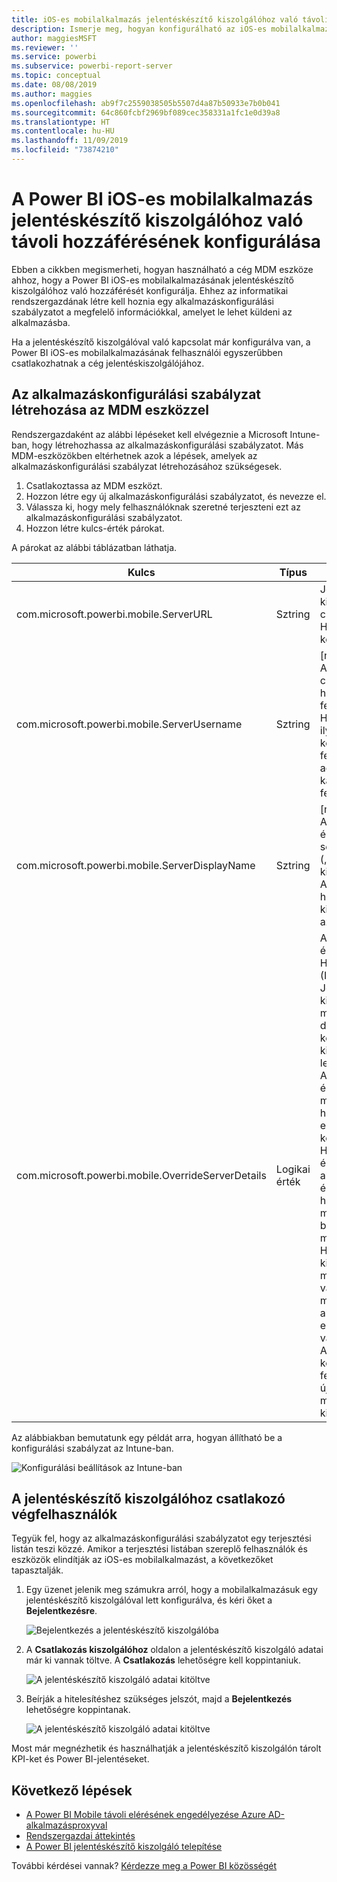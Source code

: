 ```yaml
---
title: iOS-es mobilalkalmazás jelentéskészítő kiszolgálóhoz való távoli hozzáférésének konfigurálása
description: Ismerje meg, hogyan konfigurálható az iOS-es mobilalkalmazás jelentéskészítő kiszolgálóhoz való távoli hozzáférése.
author: maggiesMSFT
ms.reviewer: ''
ms.service: powerbi
ms.subservice: powerbi-report-server
ms.topic: conceptual
ms.date: 08/08/2019
ms.author: maggies
ms.openlocfilehash: ab9f7c2559038505b5507d4a87b50933e7b0b041
ms.sourcegitcommit: 64c860fcbf2969bf089cec358331a1fc1e0d39a8
ms.translationtype: HT
ms.contentlocale: hu-HU
ms.lasthandoff: 11/09/2019
ms.locfileid: "73874210"
---
```

# <a name="configure-power-bi-ios-mobile-app-access-to-a-report-server-remotely"></a>A Power BI iOS-es mobilalkalmazás jelentéskészítő kiszolgálóhoz való távoli hozzáférésének konfigurálása

Ebben a cikkben megismerheti, hogyan használható a cég MDM eszköze ahhoz, hogy a Power BI iOS-es mobilalkalmazásának jelentéskészítő kiszolgálóhoz való hozzáférését konfigurálja. Ehhez az informatikai rendszergazdának létre kell hoznia egy alkalmazáskonfigurálási szabályzatot a megfelelő információkkal, amelyet le lehet küldeni az alkalmazásba. 

 Ha a jelentéskészítő kiszolgálóval való kapcsolat már konfigurálva van, a Power BI iOS-es mobilalkalmazásának felhasználói egyszerűbben csatlakozhatnak a cég jelentéskiszolgálójához. 

## <a name="create-the-app-configuration-policy-in-mdm-tool"></a>Az alkalmazáskonfigurálási szabályzat létrehozása az MDM eszközzel 

Rendszergazdaként az alábbi lépéseket kell elvégeznie a Microsoft Intune-ban, hogy létrehozhassa az alkalmazáskonfigurálási szabályzatot. Más MDM-eszközökben eltérhetnek azok a lépések, amelyek az alkalmazáskonfigurálási szabályzat létrehozásához szükségesek. 

1. Csatlakoztassa az MDM eszközt. 
2. Hozzon létre egy új alkalmazáskonfigurálási szabályzatot, és nevezze el. 
3. Válassza ki, hogy mely felhasználóknak szeretné terjeszteni ezt az alkalmazáskonfigurálási szabályzatot. 
4. Hozzon létre kulcs-érték párokat. 

A párokat az alábbi táblázatban láthatja.

|Kulcs  |Típus  |Leírás  |
|---------|---------|---------|
| com.microsoft.powerbi.mobile.ServerURL | Sztring | Jelentéskészítő kiszolgáló URL-címe <br> Http/https-sel kell kezdődnie |
| com.microsoft.powerbi.mobile.ServerUsername | Sztring | [nem kötelező] <br> A kiszolgálóhoz való csatlakozáshoz használandó felhasználónév. <br> Ha még nem létezik ilyen, az alkalmazás kérni fogja a felhasználót, hogy adja meg a kapcsolathoz a felhasználónevet.| 
| com.microsoft.powerbi.mobile.ServerDisplayName | Sztring | [nem kötelező] <br> Az alapértelmezett érték „Report server” („Jelentéskészítő kiszolgáló”) <br> Az alkalmazásban használt rövid név a kiszolgáló azonosítására | 
| com.microsoft.powerbi.mobile.OverrideServerDetails | Logikai érték | Az alapértelmezett érték True (Igaz) <br>Ha értéke „True” (Igaz), felülbírálja a Jelentéskészítő kiszolgálónak a mobileszközön lévő definícióját. A már konfigurált meglévő kiszolgálók törölve lesznek. <br> A felülbírálás True értékre állítása azt is megakadályozza, hogy a felhasználó eltávolítsa ezt a konfigurációt. <br> Ha „False” (Hamis) értéket használ, akkor a leküldött értékek hozzáadódnak, a már meglévő beállítások pedig megmaradnak. <br> Ha az adott kiszolgálói URL-cím már konfigurálva van a mobilalkalmazásban, akkor az alkalmazás ezt a konfigurációt változatlanul hagyja. Az alkalmazás nem kéri fel a felhasználót, hogy újra hitelesítse magát ugyanazon a kiszolgálón. |

Az alábbiakban bemutatunk egy példát arra, hogyan állítható be a konfigurálási szabályzat az Intune-ban.

![Konfigurálási beállítások az Intune-ban](media/configure-powerbi-mobile-apps-remote/power-bi-ios-remote-configuration-settings.png)

## <a name="end-users-connecting-to-a-report-server"></a>A jelentéskészítő kiszolgálóhoz csatlakozó végfelhasználók

 Tegyük fel, hogy az alkalmazáskonfigurálási szabályzatot egy terjesztési listán teszi közzé. Amikor a terjesztési listában szereplő felhasználók és eszközök elindítják az iOS-es mobilalkalmazást, a következőket tapasztalják. 

1. Egy üzenet jelenik meg számukra arról, hogy a mobilalkalmazásuk egy jelentéskészítő kiszolgálóval lett konfigurálva, és kéri őket a **Bejelentkezésre**.

    ![Bejelentkezés a jelentéskészítő kiszolgálóba](media/configure-powerbi-mobile-apps-remote/power-bi-config-server-sign-in.png)

2.  A **Csatlakozás kiszolgálóhoz** oldalon a jelentéskészítő kiszolgáló adatai már ki vannak töltve. A **Csatlakozás** lehetőségre kell koppintaniuk.

    ![A jelentéskészítő kiszolgáló adatai kitöltve](media/configure-powerbi-mobile-apps-remote/power-bi-ios-remote-configure-connect-server.png)

3. Beírják a hitelesítéshez szükséges jelszót, majd a **Bejelentkezés** lehetőségre koppintanak. 

    ![A jelentéskészítő kiszolgáló adatai kitöltve](media/configure-powerbi-mobile-apps-remote/power-bi-config-server-address.png)

Most már megnézhetik és használhatják a jelentéskészítő kiszolgálón tárolt KPI-ket és Power BI-jelentéseket.

## <a name="next-steps"></a>Következő lépések

- [A Power BI Mobile távoli elérésének engedélyezése Azure AD-alkalmazásproxyval](https://docs.microsoft.com/azure/active-directory/manage-apps/application-proxy-integrate-with-power-bi)
- [Rendszergazdai áttekintés](admin-handbook-overview.md)  
- [A Power BI jelentéskészítő kiszolgáló telepítése](install-report-server.md)  

További kérdései vannak? [Kérdezze meg a Power BI közösségét](https://community.powerbi.com/)

